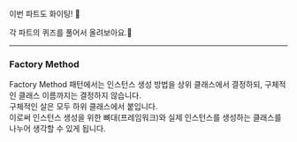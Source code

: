 이번 파트도 화이팅! 💪

각 파트의 퀴즈를 풀어서 올려보아요.📝

---
### Factory Method
Factory Method 패턴에서는 인스턴스 생성 방법을 상위 클래스에서 결정하되, 구체적인 클래스 이름까지는 결정하지 않습니다.<br/>
구체적인 살은 모두 하위 클래스에서 붙입니다.<br/>
이로써 인스턴스 생성을 위한 뼈대(프레임워크)와 실제 인스턴스를 생성하는 클래스를 나누어 생각할 수 있게 됩니다.
